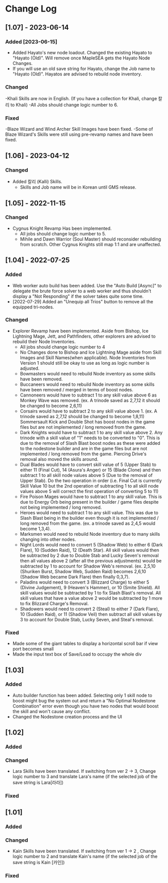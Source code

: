 # Change Log

## [1.07] - 2023-06-14

### Added [2023-06-15]
  - Added Hayato's new node loadout. Changed the existing Hayato to "Hayato (Old)". Will remove once MapleSEA gets the Hayato Node Changes.
  - If you will use an old save string for Hayato, change the Job name to "Hayato (Old)". Hayatos are advised to rebuild node inventory.  

### Changed
  -Khali Skills are now in English. (If you have a collection for Khali, change 칼리 to Khali)
  -All Jobs should change logic number to 6.

### Fixed
  -Blaze Wizard and Wind Archer Skill Images have been fixed.
  -Some of Blaze Wizard's Skills were still using pre-revamp names and have been fixed.

## [1.06] - 2023-04-12

### Changed
- Added 칼리 (Kalli) Skills.
  - Skills and Job name will be in Korean until GMS release.

## [1.05] - 2022-11-15

### Changed
- Cygnus Knight Revamp Has been implemented.
  - All jobs should change logic number to 5.
  - Mihile and Dawn Warrior (Soul Master) should reconsider rebuilding from scratch. Other Cygnus Knights still map 1:1 and are unaffected.


## [1.04] - 2022-07-25

### Added
- Web worker auto build has been added. Use the "Auto Build \[Async\]" to delegate the brute force solver to a web worker and thus shouldn't display a "Not Responding" if the solver takes quite some time.
- \[2022-07-29\] Added an "Unequip all Trios" button to remove all the equipped tri-nodes. 

### Changed
- Explorer Revamp have been implemented. Aside from Bishop, Ice Lightning Mage, Jett, and Pathfinders, other explorers are advised to rebuild their Node Inventories.
  - All jobs should change logic number to 4
  - No Changes done to Bishop and Ice Lightning Mage aside from Skill Images and Skill Names(when applicable). Node Inventories from Version 1 should still be okay to use as long as logic number is adjusted.
  - Bowmasters would need to rebuild Node inventory as some skills have been removed.
  - Buccaneers would need to rebuild Node inventory as some skills have been removed / merged in terms of boost nodes.
  - Cannoneers would have to subtract 1 to any skill value above 6 as Monkey Wave was removed. (ex. A trinode saved as 2,7,12 it should be changed to become 2,6,11)
  - Corsairs would have to subtract 2 to any skill value above 1. (ex. A trinode saved as 2,7,12 should be changed to become 1,8,11) Sommersault Kick and Double Shot has boost nodes in the game files but are not implemented / long removed from the game.
  - Dark Knights would have to subtract 1 to any skill value above 2. Any trinode with a skill value of "1" needs to be converted to "0". This is due to the removal of Slash Blast boost nodes as these were added to the nodestone builder and are in the game files but are not implemented / long removed from the game. Piercing Drive's removal also moved the skills around.
  - Dual Blades would have to convert skill value of 5 (Upper Stab) to either 11 (Final Cut), 14 (Asura's Anger) or 15 (Blade Clone) and then subtract 1 to all skill node values above 5 (Due to the removal of Upper Stab). Do the two operation in order (i.e. Final Cut is currently Skill Value 10 but the 2nd operation of subtracting 1 to all skill node values above 5 will correct the first operation of converting 5 to 11)
  - Fire Poison Mages would have to subtract 1 to any skill value. This is due to Energy Orb being present in the builder / game files despite not being implemented / long removed.
  - Heroes would need to subtract 1 to any skill value. This was due to Slash Blast being in the builder even though it is not implemented / long removed from the game. (ex. a trinode saved as 2,4,5 would become 1,3,4).
  - Marksmen would need to rebuild Node inventory due to many skills changing into other nodes.
  - Night Lords would need to convert 5 (Shadow Web) to either 6 (Dark Flare), 10 (Sudden Raid), 12 (Death Star). All skill values would then be subtracted by 2 due to Double Stab and Lucky Seven's removal then all values above 2 (after all the previous adjustments) would be subtracted by 1 to account for Shadow Web's removal. (ex. 2,5,10 (Shuriken Burst, Shadow Web, Sudden Raid) becomes 2,6,10 (Shadow Web became Dark Flare) then finally 0,3,7).
  - Paladins would need to convert 3 (Blizzard Charge) to either 5 (Divine Judgement), 9 (Heaven's Hammer), or 10 (Smite Shield). All skill values would be subtracted by 1 to fix Slash Blast's removal. All skill values that have a value above 2 would be subtracted by 1 more to fix Blizzard Charge's Removal.
  - Shadowers would need to convert 2 (Steal) to either 7 (Dark Flare), 10 (Sudden Raid), or 11 (Shadow Veil) then subtract all skill values by 3 to account for Double Stab, Lucky Seven, and Steal's removal.

### Fixed
- Made some of the giant tables to display a horizontal scroll bar if view port becomes small
- Made the input text box of Save/Load to occupy the whole div


## [1.03]

### Added
- Auto builder function has been added. Selecting only 1 skill node to boost might bug the system out and return a "No Optimal Nodestone Combination" error even though you have two nodes that would boost the skill and won't cause any conflict.
- Changed the Nodestone creation process and the UI

## [1.02]

### Added

### Changed
- Lara Skills have been translated. If switching from ver 2 -> 3, Change logic number to 3 and translate Lara's name (if the selected job of the save string is Lara[라라])

### Fixed
 
## [1.01]
 
### Added
   
### Changed
- Kain Skills have been translated. If switching from ver 1 -> 2 , Change logic number to 2 and translate Kain's name (if the selected job of the save string is Kain [카인])
 
### Fixed